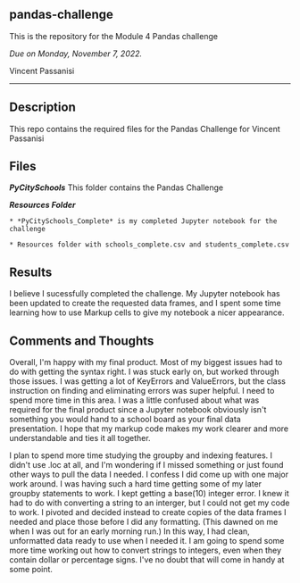 ## pandas-challenge

This is the repository for the Module 4 Pandas challenge

*Due on Monday, November 7, 2022.*

Vincent Passanisi

***

## **Description**

This repo contains the required files for the Pandas Challenge for Vincent Passanisi

## **Files**

***PyCitySchools*** This folder contains the Pandas Challenge

   ***Resources Folder***

    * *PyCitySchools_Complete* is my completed Jupyter notebook for the challenge

    * Resources folder with schools_complete.csv and students_complete.csv


## **Results**

I believe I sucessfully completed the challenge. My Jupyter notebook has been updated to create the requested data frames, and I spent some time learning how to use Markup cells to give my notebook a nicer appearance.

## **Comments and Thoughts**

Overall, I'm happy with my final product. Most of my biggest issues had to do with getting the syntax right. I was stuck early on, but worked through those issues. I was getting a lot of KeyErrors and ValueErrors, but the class instruction on finding and eliminating errors was super helpful. I need to spend more time in this area. I was a little confused about what was required for the final product since a Jupyter notebook obviously isn't something you would hand to a school board as your final data presentation. I hope that my markup code makes my work clearer and more understandable and ties it all together.

I plan to spend more time studying the groupby and indexing features. I didn't use .loc at all, and I'm wondering if I missed something or just found other ways to pull the data I needed. I confess I did come up with one major work around. I was having such a hard time getting some of my later groupby statements to work. I kept getting a base(10) integer error. I knew it had to do with converting a string to an interger, but I could not get my code to work. I pivoted and decided instead to create copies of the data frames I needed and place those before I did any formatting. (This dawned on me when I was out for an early morning run.) In this way, I had clean, unformatted data ready to use when I needed it. I am going to spend some more time working out how to convert strings to integers, even when they contain dollar or percentage signs. I've no doubt that will come in handy at some point.



